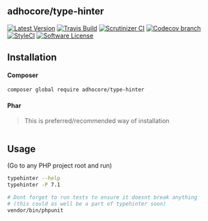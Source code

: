 ## adhocore/type-hinter

[![Latest Version](https://img.shields.io/github/release/adhocore/php-type-hinter.svg?style=flat-square)](https://github.com/adhocore/php-type-hinter/releases)
[![Travis Build](https://img.shields.io/travis/com/adhocore/php-type-hinter/master.svg?style=flat-square)](https://travis-ci.com/adhocore/php-type-hinter?branch=master)
[![Scrutinizer CI](https://img.shields.io/scrutinizer/g/adhocore/php-type-hinter.svg?style=flat-square)](https://scrutinizer-ci.com/g/adhocore/php-type-hinter/?branch=master)
[![Codecov branch](https://img.shields.io/codecov/c/github/adhocore/php-type-hinter/master.svg?style=flat-square)](https://codecov.io/gh/adhocore/php-type-hinter)
[![StyleCI](https://styleci.io/repos/142870630/shield)](https://styleci.io/repos/142870630)
[![Software License](https://img.shields.io/badge/license-MIT-brightgreen.svg?style=flat-square)](./LICENSE)


## Installation

#### Composer

```bash
composer global require adhocore/type-hinter
```

#### Phar

> This is preferred/recommended way of installation

```sh

```

## Usage

(Go to any PHP project root and run)

```sh
typehinter --help
typehinter -P 7.1

# Dont forget to run tests to ensure it doesnt break anything
# (this could as well be a part of typehinter soon)
vendor/bin/phpunit
```
